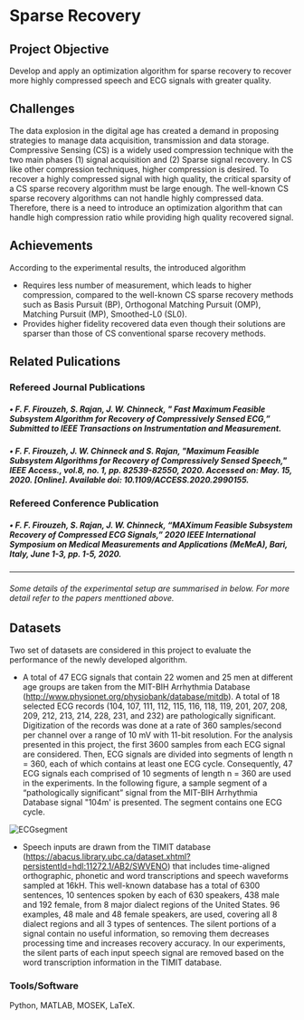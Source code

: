 # Sparse Recovery
## Project Objective 
Develop and apply an optimization algorithm for sparse recovery to recover more highly compressed speech and ECG signals with greater quality. 
## Challenges 
The data explosion in the digital age has created a demand in proposing strategies to manage data acquisition, transmission and data storage. Compressive Sensing (CS) is a widely used compression technique with the two main phases (1) signal acquisition and (2) Sparse signal recovery. In CS like other compression techniques, higher compression is desired. To recover a highly compressed signal with high quality, the critical sparsity of a CS sparse recovery algorithm must be large enough. The well-known CS sparse recovery algorithms can not handle highly compressed data. Therefore, there is a need to introduce an optimization algorithm that can handle high compression ratio while providing high quality recovered signal. 

## Achievements
According to the experimental results, the introduced algorithm

- Requires less number of measurement, which leads to higher compression, compared to the well-known CS sparse recovery methods such as Basis Pursuit (BP), Orthogonal Matching Pursuit (OMP), Matching Pursuit (MP), Smoothed-L0 (SL0).
- Provides  higher  fidelity  recovered  data  even though  their  solutions  are  sparser  than  those  of  CS conventional sparse recovery methods.

## Related Pulications
### Refereed Journal Publications

##### •	F. F. Firouzeh, S. Rajan, J. W. Chinneck, " Fast Maximum Feasible Subsystem Algorithm for Recovery of Compressively Sensed ECG,” Submitted to IEEE Transactions on Instrumentation and Measurement.
##### •	F. F. Firouzeh, J. W. Chinneck and S. Rajan, "Maximum Feasible Subsystem Algorithms for Recovery of Compressively Sensed Speech," IEEE Access., vol.8, no. 1, pp. 82539-82550, 2020. Accessed on: May. 15, 2020. [Online]. Available doi: 10.1109/ACCESS.2020.2990155.

### Refereed Conference Publication

##### •	F. F. Firouzeh, S. Rajan, J. W. Chinneck, “MAXimum Feasible Subsystem Recovery of Compressed ECG Signals,” 2020 IEEE International Symposium on Medical Measurements and Applications (MeMeA), Bari, Italy, June 1-3, pp. 1-5, 2020.

---------------------------------------------------------------------------------------------------------------------------------------------------------------------------------
###### Some details of the experimental setup are summarised in below. For more detail refer to the papers menttioned above.

## Datasets

Two set of datasets are considered in this project to evaluate the performance of the newly developed algorithm.

- A total of 47 ECG signals that contain 22 women and 25 men at different age groups are taken from the MIT-BIH Arrhythmia Database (http://www.physionet.org/physiobank/database/mitdb).  A total of 18 selected ECG records (104, 107, 111, 112, 115, 116, 118, 119, 201, 207, 208, 209, 212, 213, 214, 228, 231, and 232) are pathologically significant. Digitization of the records was done at a rate of 360 samples/second per channel over a range of 10 mV with 11-bit resolution. For the analysis presented in this project, the first 3600 samples from each ECG signal are considered. Then, ECG signals are divided into segments of length n = 360, each of which contains at least one ECG cycle. Consequently, 47 ECG signals each comprised of 10 segments of length n = 360 are used in the experiments. In the following figure, a sample segment of a “pathologically significant” signal from the MIT-BIH Arrhythmia Database signal "104m' is presented. The segment contains one ECG cycle.  

![ECGsegment](https://user-images.githubusercontent.com/59096353/114275819-f9ad8a00-99f1-11eb-9ed7-35547d9a60bd.jpg)


- Speech inputs are drawn from the TIMIT database (https://abacus.library.ubc.ca/dataset.xhtml?persistentId=hdl:11272.1/AB2/SWVENO) that includes time-aligned orthographic, phonetic and word transcriptions and speech waveforms sampled at 16kH. This well-known database has a total of 6300 sentences, 10 sentences spoken by each of 630 speakers, 438 male and 192 female, from 8 major dialect regions of the United States. 96 examples, 48 male and 48 female speakers, are used, covering all 8 dialect regions and all 3 types of sentences. The silent portions of a signal contain no useful information, so removing them decreases processing time and increases recovery accuracy. In our experiments, the silent parts of each input speech signal are removed based on the word transcription information in the TIMIT database.

### Tools/Software
Python, MATLAB, MOSEK, LaTeX.
